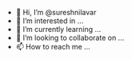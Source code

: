 - 👋 Hi, I’m @sureshnilavar
- 👀 I’m interested in ...
- 🌱 I’m currently learning ...
- 💞️ I’m looking to collaborate on ...
- 📫 How to reach me ...

<!---
sureshnilavar/sureshnilavar is a ✨ special ✨ repository because its `README.md` (this file) appears on your GitHub profile.
You can click the Preview link to take a look at your changes.
--->
